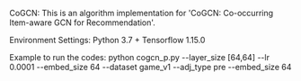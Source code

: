CoGCN:
This is an algorithm implementation for 'CoGCN: Co-occurring Item-aware GCN for Recommendation'.

Environment Settings:
Python 3.7 + Tensorflow 1.15.0

Example to run the codes:
python cogcn_p.py --layer_size [64,64] --lr 0.0001 --embed_size 64 --dataset game_v1 --adj_type pre --embed_size 64
